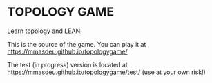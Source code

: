 TOPOLOGY GAME
======================

Learn topology and LEAN!

This is the source of the game. You can play it at https://mmasdeu.github.io/topologygame/

The test (in progress) version is located at https://mmasdeu.github.io/topologygame/test/ (use at your own risk!)
